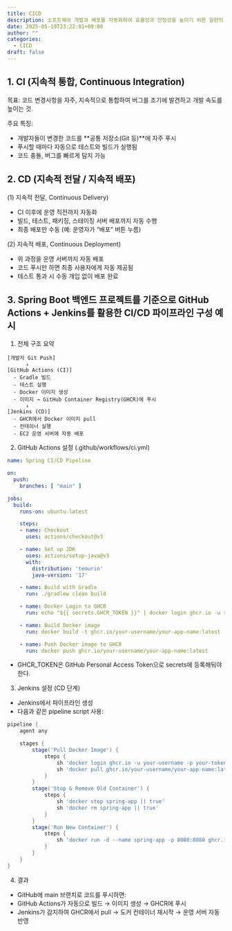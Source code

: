 ```yaml
---
title: CICD
description: 소프트웨어 개발과 배포를 자동화하여 효율성과 안정성을 높이기 위한 일련의 프로세스
date: 2025-05-19T23:22:01+09:00
author: ""
categories:
  - CICD
draft: false
---
```

## 1. CI (지속적 통합, Continuous Integration)

목표: 코드 변경사항을 자주, 지속적으로 통합하여 버그를 조기에 발견하고 개발 속도를 높이는 것.

주요 특징:

* 개발자들이 변경한 코드를 **공통 저장소(Git 등)**에 자주 푸시
* 푸시할 때마다 자동으로 테스트와 빌드가 실행됨
* 코드 충돌, 버그를 빠르게 탐지 가능

## 2. CD (지속적 전달 / 지속적 배포)

(1) 지속적 전달, Continuous Delivery)

* CI 이후에 운영 직전까지 자동화
* 빌드, 테스트, 패키징, 스테이징 서버 배포까지 자동 수행
* 최종 배포만 수동 (예: 운영자가 “배포” 버튼 누름)

(2) 지속적 배포, Continuous Deployment)

* 위 과정을 운영 서버까지 자동 배포
* 코드 푸시만 하면 최종 사용자에게 자동 제공됨
* 테스트 통과 시 수동 개입 없이 배포 완료

## 3. Spring Boot 백엔드 프로젝트를 기준으로 GitHub Actions + Jenkins를 활용한 CI/CD 파이프라인 구성 예시

1. 전체 구조 요약

```text
[개발자 Git Push]
      ↓
[GitHub Actions (CI)]
  - Gradle 빌드
  - 테스트 실행
  - Docker 이미지 생성
  - 이미지 → GitHub Container Registry(GHCR)에 푸시
      ↓
[Jenkins (CD)]
  - GHCR에서 Docker 이미지 pull
  - 컨테이너 실행
  - EC2 운영 서버에 자동 배포
```

2. GitHub Actions 설정 (.github/workflows/ci.yml)

```yaml
name: Spring CI/CD Pipeline

on:
  push:
    branches: [ "main" ]

jobs:
  build:
    runs-on: ubuntu-latest

    steps:
    - name: Checkout
      uses: actions/checkout@v3

    - name: Set up JDK
      uses: actions/setup-java@v3
      with:
        distribution: 'temurin'
        java-version: '17'

    - name: Build with Gradle
      run: ./gradlew clean build

    - name: Docker Login to GHCR
      run: echo "${{ secrets.GHCR_TOKEN }}" | docker login ghcr.io -u ${{ github.actor }} --password-stdin

    - name: Build Docker image
      run: docker build -t ghcr.io/your-username/your-app-name:latest .

    - name: Push Docker image to GHCR
      run: docker push ghcr.io/your-username/your-app-name:latest
```

* GHCR_TOKEN은 GitHub Personal Access Token으로 secrets에 등록해둬야 한다.

3. Jenkins 설정 (CD 단계)

* Jenkins에서 파이프라인 생성
* 다음과 같은 pipeline script 사용:

```groovy
pipeline {
    agent any

    stages {
        stage('Pull Docker Image') {
            steps {
                sh 'docker login ghcr.io -u your-username -p your-token'
                sh 'docker pull ghcr.io/your-username/your-app-name:latest'
            }
        }
        stage('Stop & Remove Old Container') {
            steps {
                sh 'docker stop spring-app || true'
                sh 'docker rm spring-app || true'
            }
        }
        stage('Run New Container') {
            steps {
                sh 'docker run -d --name spring-app -p 8080:8080 ghcr.io/your-username/your-app-name:latest'
            }
        }
    }
}
```

4. 결과

* GitHub에 main 브랜치로 코드를 푸시하면:
* GitHub Actions가 자동으로 빌드 → 이미지 생성 → GHCR에 푸시
* Jenkins가 감지하여 GHCR에서 pull → 도커 컨테이너 재시작 → 운영 서버 자동 반영
